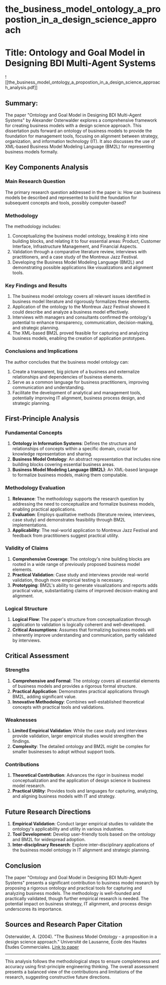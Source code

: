 # the_business_model_ontology_a_propostion_in_a_design_science_approach

# Title: Ontology and Goal Model in Designing BDI Multi-Agent Systems
![[the_business_model_ontology_a_propostion_in_a_design_science_approach_analysis.pdf]]

## Summary:
The paper "Ontology and Goal Model in Designing BDI Multi-Agent Systems" by Alexander Osterwalder explores a comprehensive framework for creating business models with a design science approach. This dissertation puts forward an ontology of business models to provide the foundation for management tools, focusing on alignment between strategy, organization, and information technology (IT). It also discusses the use of XML-based Business Model Modeling Language (BM2L) for representing business models formally.

## Key Components Analysis

### Main Research Question

The primary research question addressed in the paper is:
How can business models be described and represented to build the foundation for subsequent concepts and tools, possibly computer-based?

### Methodology

The methodology includes:

1. Conceptualizing the business model ontology, breaking it into nine building blocks, and relating it to four essential areas: Product, Customer Interface, Infrastructure Management, and Financial Aspects.
2. Validation through a comparative literature review, interviews with practitioners, and a case study of the Montreux Jazz Festival.
3. Developing the Business Model Modeling Language (BM2L) and demonstrating possible applications like visualizations and alignment tools.

### Key Findings and Results

1. The business model ontology covers all relevant issues identified in business model literature and rigorously formalizes these elements.
2. Application of the ontology to the Montreux Jazz Festival showed it could describe and analyze a business model effectively.
3. Interviews with managers and consultants confirmed the ontology's potential to enhance transparency, communication, decision-making, and strategic planning.
4. The XML-based BM2L proved feasible for capturing and analyzing business models, enabling the creation of application prototypes.

### Conclusions and Implications

The author concludes that the business model ontology can:

1. Create a transparent, big picture of a business and externalize relationships and dependencies of business elements.
2. Serve as a common language for business practitioners, improving communication and understanding.
3. Facilitate the development of analytical and management tools, potentially improving IT alignment, business process design, and strategic planning.
   
## First-Principle Analysis

### Fundamental Concepts

1. **Ontology in Information Systems**: Defines the structure and relationships of concepts within a specific domain, crucial for knowledge representation and sharing.
2. **Business Model Ontology**: An abstract representation that includes nine building blocks covering essential business areas.
3. **Business Model Modeling Language (BM2L)**: An XML-based language to formalize business models, making them computable.

### Methodology Evaluation

1. **Relevance**: The methodology supports the research question by addressing the need to conceptualize and formalize business models, enabling practical applications.
2. **Evaluation**: Employs qualitative methods (literature review, interviews, case study) and demonstrates feasibility through BM2L implementations.
3. **Applicability**: The real-world application to Montreux Jazz Festival and feedback from practitioners suggest practical utility.

### Validity of Claims

1. **Comprehensive Coverage**: The ontology's nine building blocks are rooted in a wide range of previously proposed business model elements.
2. **Practical Validation**: Case study and interviews provide real-world validation, though more empirical testing is necessary.
3. **Prototyping**: BM2L's ability to generate visualizations and reports adds practical value, substantiating claims of improved decision-making and alignment.

### Logical Structure

1. **Logical Flow**: The paper's structure from conceptualization through application to validation is logically coherent and well-developed.
2. **Critical Assumptions**: Assumes that formalizing business models will inherently improve understanding and communication, partly validated by interviews.

## Critical Assessment

### Strengths

1. **Comprehensive and Formal**: The ontology covers all essential elements of business models and provides a rigorous formal structure.
2. **Practical Application**: Demonstrates practical applications through BM2L, adding significant value.
3. **Innovative Methodology**: Combines well-established theoretical concepts with practical tools and validations.

### Weaknesses

1. **Limited Empirical Validation**: While the case study and interviews provide validation, larger empirical studies would strengthen the findings.
2. **Complexity**: The detailed ontology and BM2L might be complex for smaller businesses to adopt without support tools.

### Contributions

1. **Theoretical Contribution**: Advances the rigor in business model conceptualization and the application of design science in business model research.
2. **Practical Utility**: Provides tools and languages for capturing, analyzing, and aligning business models with IT and strategy.

## Future Research Directions

1. **Empirical Validation**: Conduct larger empirical studies to validate the ontology's applicability and utility in various industries.
2. **Tool Development**: Develop user-friendly tools based on the ontology and BM2L for widespread adoption.
3. **Inter-disciplinary Research**: Explore inter-disciplinary applications of the business model ontology in IT alignment and strategic planning.

## Conclusion

The paper "Ontology and Goal Model in Designing BDI Multi-Agent Systems" presents a significant contribution to business model research by proposing a rigorous ontology and practical tools for capturing and analyzing business models. The methodology is well-founded and practically validated, though further empirical research is needed. The potential impact on business strategy, IT alignment, and process design underscores its importance.

## Sources and Research Paper Citation
Osterwalder, A. (2004). "The Business Model Ontology - a proposition in a design science approach." Université de Lausanne, École des Hautes Études Commerciales. [Link to paper](https://github.com/kingler/mabos-research-papers/blob/main/research-papers/Ontology%20and%20Goal%20Model%20in%20Designing%20BDI%20Multi-Agent%20Systems.pdf)

___

This analysis follows the methodological steps to ensure completeness and accuracy using first-principle engineering thinking. The overall assessment presents a balanced view of the contributions and limitations of the research, suggesting constructive future directions.